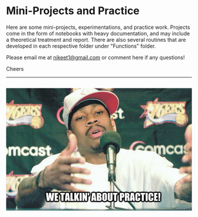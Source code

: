 # Mini-Projects and Practice

Here are some mini-projects, experimentations, and practice work. Projects come in the form of notebooks with heavy documentation, and may include a theoretical treatment and report. There are also several routines that are developed in each respective folder under "Functions" folder. 

Please email me at nikeet1@gmail.com or comment here if any questions! 

Cheers 





--------------------------------------------
![This is an image](https://github.com/NikeetPandit/practice/blob/main/Image%20Processing%20Work/Mini-Project%201/images/practice.jpg)
--------------------------------------------

